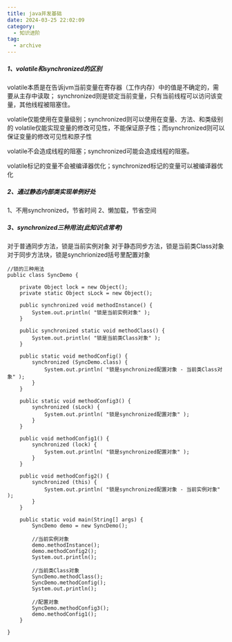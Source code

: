```yaml
---
title: java并发基础
date: 2024-03-25 22:02:09
category:
  - 知识进阶
tag:
  - archive
---
```


##### 1、volatile和synchronized的区别
volatile本质是在告诉jvm当前变量在寄存器（工作内存）中的值是不确定的，需要从主存中读取； 
synchronized则是锁定当前变量，只有当前线程可以访问该变量，其他线程被阻塞住。

volatile仅能使用在变量级别；synchronized则可以使用在变量、方法、和类级别的
volatile仅能实现变量的修改可见性，不能保证原子性；而synchronized则可以保证变量的修改可见性和原子性

volatile不会造成线程的阻塞；synchronized可能会造成线程的阻塞。

volatile标记的变量不会被编译器优化；synchronized标记的变量可以被编译器优化

##### 2、通过静态内部类实现单例好处
1、不用synchronized，节省时间
2、懒加载，节省空间

##### 3、synchronized三种用法(此知识点常考)

对于普通同步方法，锁是当前实例对象
对于静态同步方法，锁是当前类Class对象
对于同步方法块，锁是synchrionized括号里配置对象

```
//锁的三种用法
public class SyncDemo {

    private Object lock = new Object();
    private static Object sLock = new Object();

    public synchronized void methodInstance() {
        System.out.println( "锁是当前实例对象" );
    }

    public synchronized static void methodClass() {
        System.out.println( "锁是当前类Class对象" );
    }

    public static void methodConfig() {
        synchronized (SyncDemo.class) {
            System.out.println( "锁是synchronized配置对象 - 当前类Class对象" );
        }
    }

    public static void methodConfig3() {
        synchronized (sLock) {
            System.out.println( "锁是synchronized配置对象" );
        }
    }

    public void methodConfig1() {
        synchronized (lock) {
            System.out.println( "锁是synchronized配置对象" );
        }
    }

    public void methodConfig2() {
        synchronized (this) {
            System.out.println( "锁是synchronized配置对象 - 当前实例对象" );
        }
    }

    public static void main(String[] args) {
        SyncDemo demo = new SyncDemo();

        //当前实例对象
        demo.methodInstance();
        demo.methodConfig2();
        System.out.println();

        //当前类Class对象
        SyncDemo.methodClass();
        SyncDemo.methodConfig();
        System.out.println();

        //配置对象
        SyncDemo.methodConfig3();
        demo.methodConfig1();
    }

}
```
